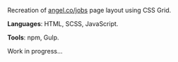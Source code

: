 Recreation of [angel.co/jobs](https://angel.co/jobs) page layout using CSS Grid.

**Languages**: HTML, SCSS, JavaScript.

**Tools**: npm, Gulp.

Work in progress...
